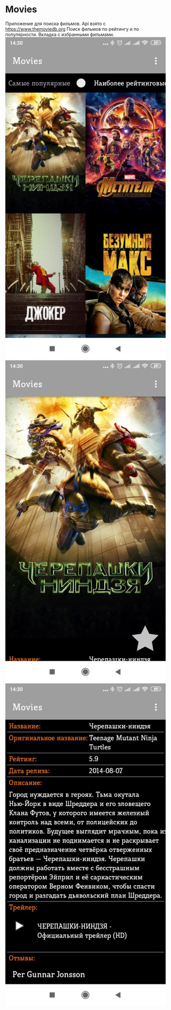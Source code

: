 # Movies
Приложение для поиска фильмов.
Api взято с https://www.themoviedb.org
Поиск фильмов по рейтингу и по популярности. Вкладка с избранными фильмами.
![](Movies/des1.jpg)
![](Movies/des2.jpg)
![](Movies/des3.jpg)
